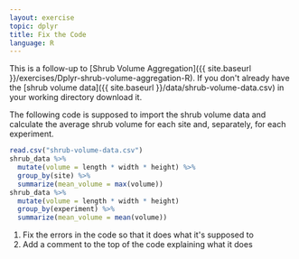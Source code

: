 ```yaml
---
layout: exercise
topic: dplyr
title: Fix the Code
language: R
---
```


This is a follow-up to
[Shrub Volume Aggregation]({{ site.baseurl }}/exercises/Dplyr-shrub-volume-aggregation-R).
If you don't already have the [shrub volume data]({{ site.baseurl }}/data/shrub-volume-data.csv) in your working directory download it.

The following code is supposed to import the shrub volume data and calculate the
average shrub volume for each site and, separately, for each experiment.

```r
read.csv("shrub-volume-data.csv")
shrub_data %>%
  mutate(volume = length * width * height) %>%
  group_by(site) %>%
  summarize(mean_volume = max(volume))
shrub_data %>%
  mutate(volume = length * width * height)
  group_by(experiment) %>%
  summarize(mean_volume = mean(volume))
```

1. Fix the errors in the code so that it does what it's supposed to
2. Add a comment to the top of the code explaining what it does

